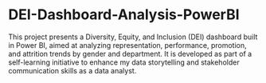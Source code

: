 # DEI-Dashboard-Analysis-PowerBI
This project presents a Diversity, Equity, and Inclusion (DEI) dashboard built in Power BI, aimed at analyzing representation, performance, promotion, and attrition trends by gender and department. It is developed as part of a self-learning initiative to enhance my data storytelling and stakeholder communication skills as a data analyst.
